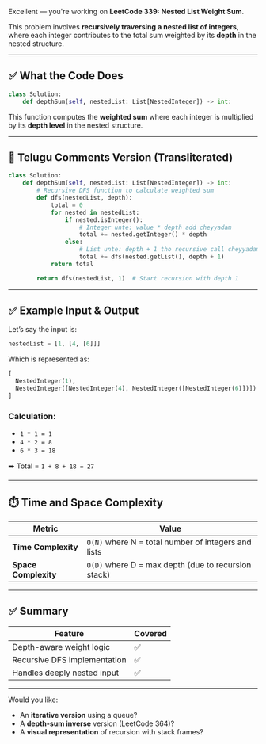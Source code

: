 Excellent — you're working on **LeetCode 339: Nested List Weight Sum**.

This problem involves **recursively traversing a nested list of integers**, where each integer contributes to the total sum weighted by its **depth** in the nested structure.

---

## ✅ What the Code Does

```python
class Solution:
    def depthSum(self, nestedList: List[NestedInteger]) -> int:
```

This function computes the **weighted sum** where each integer is multiplied by its **depth level** in the nested structure.

---

## 🧠 Telugu Comments Version (Transliterated)

```python
class Solution:
    def depthSum(self, nestedList: List[NestedInteger]) -> int:
        # Recursive DFS function to calculate weighted sum
        def dfs(nestedList, depth):
            total = 0
            for nested in nestedList:
                if nested.isInteger():
                    # Integer unte: value * depth add cheyyadam
                    total += nested.getInteger() * depth
                else:
                    # List unte: depth + 1 tho recursive call cheyyadam
                    total += dfs(nested.getList(), depth + 1)
            return total

        return dfs(nestedList, 1)  # Start recursion with depth 1
```

---

## ✅ Example Input & Output

Let’s say the input is:

```python
nestedList = [1, [4, [6]]]
```

Which is represented as:

```python
[
  NestedInteger(1),
  NestedInteger([NestedInteger(4), NestedInteger([NestedInteger(6)])])
]
```

### Calculation:

* `1 * 1 = 1`
* `4 * 2 = 8`
* `6 * 3 = 18`

➡️ Total = `1 + 8 + 18 = 27`

---

## ⏱️ Time and Space Complexity

| Metric               | Value                                               |
| -------------------- | --------------------------------------------------- |
| **Time Complexity**  | `O(N)` where N = total number of integers and lists |
| **Space Complexity** | `O(D)` where D = max depth (due to recursion stack) |

---

## ✅ Summary

| Feature                      | Covered |
| ---------------------------- | ------- |
| Depth-aware weight logic     | ✅       |
| Recursive DFS implementation | ✅       |
| Handles deeply nested input  | ✅       |

---

Would you like:

* An **iterative version** using a queue?
* A **depth-sum inverse** version (LeetCode 364)?
* A **visual representation** of recursion with stack frames?
